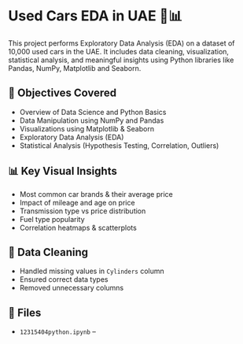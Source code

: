 # Used Cars EDA in UAE 🚗📊
This project performs Exploratory Data Analysis (EDA) on a dataset of 10,000 used cars in the UAE. It includes data cleaning, visualization, statistical analysis, and meaningful insights using Python libraries like Pandas, NumPy, Matplotlib and Seaborn.

## 📌 Objectives Covered

- Overview of Data Science and Python Basics
- Data Manipulation using NumPy and Pandas
- Visualizations using Matplotlib & Seaborn
- Exploratory Data Analysis (EDA)
- Statistical Analysis (Hypothesis Testing, Correlation, Outliers)

## 📊 Key Visual Insights

- Most common car brands & their average price
- Impact of mileage and age on price
- Transmission type vs price distribution
- Fuel type popularity
- Correlation heatmaps & scatterplots


## 🧹 Data Cleaning

- Handled missing values in `Cylinders` column
- Ensured correct data types
- Removed unnecessary columns


## 📁 Files

- `12315404python.ipynb` –
